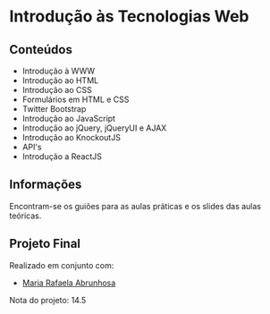 # Introdução às Tecnologias Web

## Conteúdos

- Introdução à WWW
- Introdução ao HTML
- Introdução ao CSS
- Formulários em HTML e CSS
- Twitter Bootstrap
- Introdução ao JavaScript
- Introdução ao jQuery, jQueryUI e AJAX
- Introdução ao KnockoutJS
- API's
- Introdução a ReactJS<br />

## Informações

Encontram-se os guiões para as aulas práticas e os slides das aulas teóricas.

## Projeto Final

Realizado em conjunto com:
- [Maria Rafaela Abrunhosa](https://github.com/mariaabr)

Nota do projeto: 14.5

